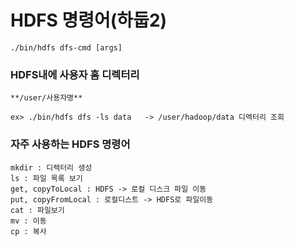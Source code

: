 # HDFS 명령어(하둡2)

```
./bin/hdfs dfs-cmd [args]
```

### HDFS내에 사용자 홈 디렉터리

```
**/user/사용자명**
```

```
ex> ./bin/hdfs dfs -ls data   -> /user/hadoop/data 디엑터리 조회
```

### 자주 사용하는 HDFS 명령어

```
mkdir : 디렉터리 생성
ls : 파일 목록 보기
get, copyToLocal : HDFS -> 로컬 디스크 파일 이동
put, copyFromLocal : 로컬디스트 -> HDFS로 파일이동
cat : 파일보기
mv : 이동
cp : 복사
```
